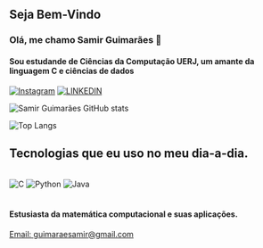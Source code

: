 ## Seja Bem-Vindo
### Olá, me chamo Samir Guimarães 👋
#### Sou estudande de Ciências da Computação UERJ, um amante da linguagem C e ciências de dados

[![Instagram](https://img.shields.io/badge/Instagram-E4405F?style=for-the-badge&logo=instagram&logoColor=white)](https://www.instagram.com/samir_guima/)
[![LINKEDIN](https://img.shields.io/badge/LinkedIn-0077B5?style=for-the-badge&logo=linkedin&logoColor=white)](https://www.linkedin.com/in/samir-guimar%C3%A3es-a5140b219/)


![Samir Guimarães GitHub stats](https://github-readme-stats.vercel.app/api?username=SamirGuimaraes&show_icons=true&theme=radical)

![Top Langs](https://github-readme-stats.vercel.app/api/top-langs/?username=SamirGuimaraes&layout=compact)

## Tecnologias que eu uso no meu dia-a-dia.

<div style="display: inline_block"><br/>
    <img aling="center" alt="C" src="https://img.shields.io/badge/C-00599C?style=for-the-badge&logo=c&logoColor=white">
    <img aling="center" alt="Python" src="https://img.shields.io/badge/Python-14354C?style=for-the-badge&logo=python&logoColor=white">
    <img aling="center" alt="Java" src="https://img.shields.io/badge/Java-ED8B00?style=for-the-badge&logo=openjdk&logoColor=white">
</div><br/>

#### Estusiasta da matemática computacional e suas aplicações.


[Email: guimaraesamir@gmail.com](mailto:guimaraesamir@gmail.com)

